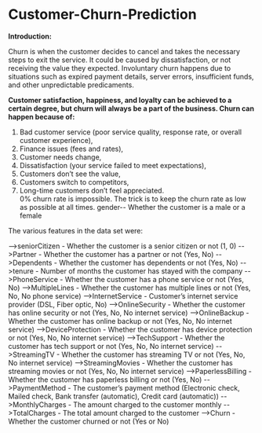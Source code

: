 # Customer-Churn-Prediction
**Introduction:** <br/>

Churn is when the customer decides to cancel and takes the necessary steps to exit the service. It could be caused by dissatisfaction, or not receiving the value they   expected. Involuntary churn happens due to situations such as expired payment details, server errors, insufficient funds, and other unpredictable predicaments.
 
**Customer satisfaction, happiness, and loyalty can be achieved to a certain degree, but churn will always be a part of the business. Churn can happen because of:**<br/>
1. Bad customer service (poor service quality, response rate, or overall customer experience),
2. Finance issues (fees and rates),
3. Customer needs change,
4. Dissatisfaction (your service failed to meet expectations),
5. Customers don’t see the value, 
6. Customers switch to competitors,
7. Long-time customers don’t feel appreciated.<br/>
0% churn rate is impossible. The trick is to keep the churn rate as low as possible at all times.
gender-- Whether the customer is a male or a female

The various features in the data set were:

-->seniorCitizen - Whether the customer is a senior citizen or not (1, 0)
-->Partner - Whether the customer has a partner or not (Yes, No)
-->Dependents - Whether the customer has dependents or not (Yes, No)
-->tenure - Number of months the customer has stayed with the company
-->PhoneService - Whether the customer has a phone service or not (Yes, No)
-->MultipleLines - Whether the customer has multiple lines or not (Yes, No, No phone service)
-->InternetService - Customer’s internet service provider (DSL, Fiber optic, No)
-->OnlineSecurity - Whether the customer has online security or not (Yes, No, No internet service)
-->OnlineBackup - Whether the customer has online backup or not (Yes, No, No internet service)
-->DeviceProtection - Whether the customer has device protection or not (Yes, No, No internet service)
-->TechSupport - Whether the customer has tech support or not (Yes, No, No internet service)
-->StreamingTV - Whether the customer has streaming TV or not (Yes, No, No internet service)
-->StreamingMovies - Whether the customer has streaming movies or not (Yes, No, No internet service)
-->PaperlessBilling - Whether the customer has paperless billing or not (Yes, No)
-->PaymentMethod - The customer’s payment method (Electronic check, Mailed check, Bank transfer (automatic), Credit card (automatic))
-->MonthlyCharges - The amount charged to the customer monthly
-->TotalCharges - The total amount charged to the customer
-->Churn - Whether the customer churned or not (Yes or No)
